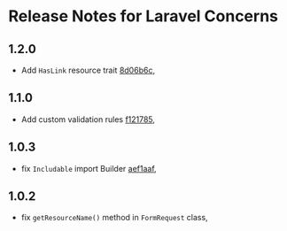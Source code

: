 # Release Notes for Laravel Concerns

## 1.2.0
* Add `HasLink` resource trait [8d06b6c](https://github.com/Elnooronline/laravel-concerns/commit/8d06b6c872bf317960ec5eaf9b9b354be2853e5f),

## 1.1.0
* Add custom validation rules [f121785](https://github.com/Elnooronline/laravel-concerns/commit/f1217857a798a5d027bd1a8f73b3c5f6c0de2b06),
## 1.0.3
* fix `Includable` import Builder [aef1aaf](https://github.com/Elnooronline/laravel-concerns/commit/aef1aaf477b9c94e3d1e84734ff1bda63635e11f),
## 1.0.2
* fix `getResourceName()` method in `FormRequest` class,
